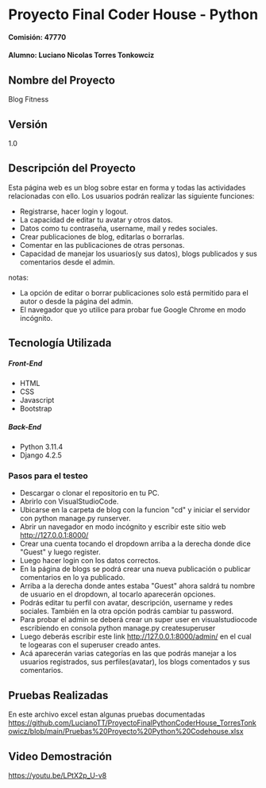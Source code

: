 # Proyecto Final Coder House - Python
#### Comisión: 47770
#### Alumno: Luciano Nicolas Torres Tonkowciz

## Nombre del Proyecto
Blog Fitness

## Versión
1.0

## Descripción del Proyecto

Esta página web es un blog sobre estar en forma y todas las actividades relacionadas con ello. 
Los usuarios podrán realizar las siguiente funciones:
- Registrarse, hacer login y logout.
- La capacidad de editar tu avatar y otros datos.
- Datos como tu contraseña, username, mail y redes sociales.
- Crear publicaciones de blog, editarlas o borrarlas.
- Comentar en las publicaciones de otras personas.
- Capacidad de manejar los usuarios(y sus datos), blogs publicados y sus comentarios desde el admin.

notas:
- La opción de editar o borrar publicaciones solo está permitido para el autor o desde la página del admin.
- El navegador que yo utilice para probar fue Google Chrome en modo incógnito.

## Tecnología Utilizada

##### Front-End
- HTML 
- CSS 
- Javascript 
- Bootstrap 

##### Back-End
- Python 3.11.4
- Django 4.2.5

### Pasos para el testeo
- Descargar o clonar el repositorio en tu PC.
- Abrirlo con VisualStudioCode.
- Ubicarse en la carpeta de blog con la funcion "cd" y iniciar el servidor con python manage.py runserver.
- Abrir un navegador en modo incógnito y escribir este sitio web http://127.0.0.1:8000/
- Crear una cuenta tocando el dropdown arriba a la derecha donde dice "Guest" y luego register.
- Luego hacer login con los datos correctos.
- En la página de blogs se podrá crear una nueva publicación o publicar comentarios en lo ya publicado.
- Arriba a la derecha donde antes estaba "Guest" ahora saldrá tu nombre de usuario en el dropdown, al tocarlo aparecerán opciones.
- Podrás editar tu perfil con avatar, descripción, username y redes sociales. También en la otra opción podrás cambiar tu password.
- Para probar el admin se deberá crear un super user en visualstudiocode escribiendo en consola python manage.py createsuperuser
- Luego deberás escribir este link http://127.0.0.1:8000/admin/ en el cual te logearas con el superuser creado antes.
- Acá aparecerán varias categorías en las que podrás manejar a los usuarios registrados, sus perfiles(avatar), los blogs comentados y sus comentarios.

## Pruebas Realizadas
En este archivo excel estan algunas pruebas documentadas https://github.com/LucianoTT/ProyectoFinalPythonCoderHouse_TorresTonkowicz/blob/main/Pruebas%20Proyecto%20Python%20Codehouse.xlsx

## Video Demostración
https://youtu.be/LPtX2p_U-v8
